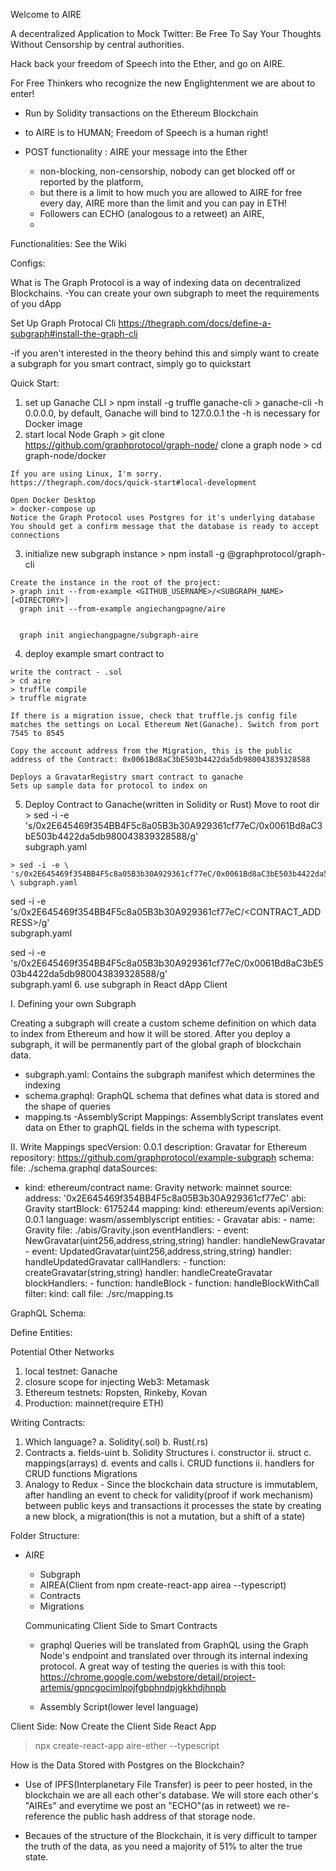 Welcome to AIRE

A decentralized Application to Mock Twitter: Be Free To Say Your Thoughts Without Censorship by central authorities. 

Hack back your freedom of Speech into the Ether, and go on AIRE. 

For Free Thinkers who recognize the new Englightenment we are about to enter!

- Run by Solidity transactions on the Ethereum Blockchain

- to AIRE is to HUMAN; Freedom of Speech is a human right!
- POST functionality : AIRE your message into the Ether
  - non-blocking, non-censorship, nobody can get blocked off or reported by the platform, 
  - but there is a limit to how much you are allowed to AIRE for free every day, AIRE more than the limit and you can pay in ETH!
  - Followers can ECHO (analogous to a retweet) an AIRE, 
  - 
Functionalities: See the Wiki



Configs:


What is The Graph Protocol is a way of indexing data on decentralized Blockchains. 
-You can create your own subgraph to meet the requirements of you dApp


Set Up Graph Protocal Cli https://thegraph.com/docs/define-a-subgraph#install-the-graph-cli

 -if you aren't interested in the theory behind this and simply want to create a subgraph for you smart contract, simply go to quickstart

 Quick Start:
  1. set up Ganache CLI 
    > npm install -g truffle ganache-cli
    > ganache-cli -h 0.0.0.0, by default, Ganache will bind to 127.0.0.1
      the -h is necessary for Docker image
  2. start local Node Graph
    > git clone https://github.com/graphprotocol/graph-node/
      clone a graph node
    > cd graph-node/docker

    If you are using Linux, I'm sorry. 
    https://thegraph.com/docs/quick-start#local-development

    Open Docker Desktop
    > docker-compose up
    Notice the Graph Protocol uses Postgres for it's underlying database
    You should get a confirm message that the database is ready to accept connections

  3. initialize new subgraph instance
    > npm install -g @graphprotocol/graph-cli

    Create the instance in the root of the project:
    > graph init --from-example <GITHUB_USERNAME>/<SUBGRAPH_NAME> [<DIRECTORY>]
      graph init --from-example angiechangpagne/aire


      graph init angiechangpagne/subgraph-aire
  4. deploy example smart contract to 
    
    write the contract - .sol
    > cd aire
    > truffle compile
    > truffle migrate

    If there is a migration issue, check that truffle.js config file matches the settings on Local Ethereum Net(Ganache). Switch from port 7545 to 8545

    Copy the account address from the Migration, this is the public address of the Contract: 0x0061Bd8aC3bE503b4422da5db980043839328588

    Deploys a GravatarRegistry smart contract to ganache
    Sets up sample data for protocol to index on

  5. Deploy Contract to Ganache(written in Solidity or Rust)
    Move to root dir 
    > sed -i -e \
    's/0x2E645469f354BB4F5c8a05B3b30A929361cf77eC/0x0061Bd8aC3bE503b4422da5db980043839328588/g' \
    subgraph.yaml
    
    > sed -i -e \
    's/0x2E645469f354BB4F5c8a05B3b30A929361cf77eC/0x0061Bd8aC3bE503b4422da5db980043839328588/g' \ subgraph.yaml

sed -i -e \
    's/0x2E645469f354BB4F5c8a05B3b30A929361cf77eC/<CONTRACT_ADDRESS>/g' \
    subgraph.yaml

sed -i -e \'s/0x2E645469f354BB4F5c8a05B3b30A929361cf77eC/0x0061Bd8aC3bE503b4422da5db980043839328588/g' \
    subgraph.yaml
  6. use subgraph in React dApp Client

I. Defining your own Subgraph

Creating a subgraph will create a custom scheme definition on which data to index from Ethereum and how it will be stored. After you deploy a subgraph, it will be permanently part of the global graph of blockchain data. 
- subgraph.yaml: Contains the subgraph manifest which determines the indexing
- schema.graphql: GraphQL schema that defines what data is stored and the shape of queries
- mapping.ts -AssemblyScript Mappings: AssemblyScript translates event data on Ether to graphQL fields in the schema with typescript.

II. Write Mappings
specVersion: 0.0.1
description: Gravatar for Ethereum
repository: https://github.com/graphprotocol/example-subgraph
schema:
  file: ./schema.graphql
dataSources:
  - kind: ethereum/contract
    name: Gravity
    network: mainnet
    source:
      address: '0x2E645469f354BB4F5c8a05B3b30A929361cf77eC'
      abi: Gravity
      startBlock: 6175244
    mapping:
      kind: ethereum/events
      apiVersion: 0.0.1
      language: wasm/assemblyscript
      entities:
        - Gravatar
      abis:
        - name: Gravity
          file: ./abis/Gravity.json
      eventHandlers:
        - event: NewGravatar(uint256,address,string,string)
          handler: handleNewGravatar
        - event: UpdatedGravatar(uint256,address,string,string)
          handler: handleUpdatedGravatar
      callHandlers:
        - function: createGravatar(string,string)
          handler: handleCreateGravatar
      blockHandlers:
        - function: handleBlock
        - function: handleBlockWithCall
          filter:
            kind: call
      file: ./src/mapping.ts

GraphQL Schema:

Define Entities:





Potential Other Networks
1. local testnet: Ganache
2. closure scope for injecting Web3: Metamask
3. Ethereum testnets: Ropsten, Rinkeby, Kovan 
3. Production: mainnet(require ETH)

Writing Contracts:
1. Which language?
  a. Solidity(.sol)
  b. Rust(.rs)
2. Contracts
  a. fields-uint
  b. Solidity Structures
    i. constructor
    ii. struct
  c. mappings(arrays)
  d. events and calls
    i. CRUD functions
    ii. handlers for CRUD functions
Migrations
1. Analogy to Redux - Since the blockchain data structure is immutablem, after handling an event to check for validity(proof if work mechanism) between public keys and transactions it processes the state by creating a new block, a migration(this is not a mutation, but a shift of a state)





Folder Structure:
- AIRE
  - Subgraph
  - AIREA(Client from npm create-react-app airea --typescript)
  - Contracts
  - Migrations



  Communicating Client Side to Smart Contracts
  - graphql
    Queries will be translated from GraphQL using the Graph Node's endpoint and translated over through its internal indexing protocol. A great way of testing the queries is with this tool: https://chrome.google.com/webstore/detail/project-artemis/gpncgocimlpojfgbphndpjgkkhdjhnpb

  - Assembly Script(lower level language)



Client Side: Now Create the Client Side React App
> npx create-react-app aire-ether --typescript








  How is the Data Stored with Postgres on the Blockchain?
  - Use of IPFS(Interplanetary File Transfer) is peer to peer hosted, in the blockchain we are all each other's database. We will store each other's "AIREs" and everytime we post an "ECHO"(as in retweet) we re-reference the public hash address of that storage node. 

  - Becaues of the structure of the Blockchain, it is very difficult to tamper the truth of the data, as you need a majority of 51% to alter the true state. 